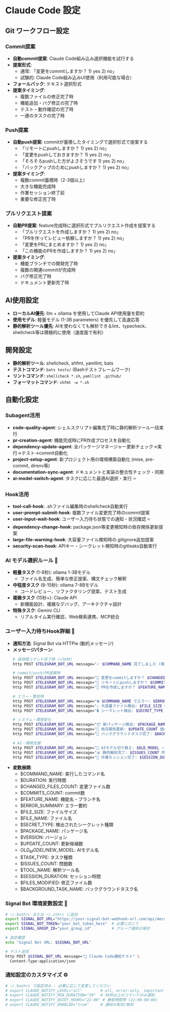 # Claude Code 設定

## Git ワークフロー設定
### **Commit提案**
- **自動commit提案**: Claude Code組み込み選択機能を試行する
- **提案形式**: 
  - 通常: 「変更をcommitしますか？ 1) yes 2) no」
  - 試験的: Claude Code組み込みUI使用（利用可能な場合）
- **フォールバック**: テキスト選択形式
- **提案タイミング**:
  - 複数ファイルの修正完了時
  - 機能追加・バグ修正の完了時
  - テスト・動作確認の完了時
  - 一連のタスクの完了時

### **Push提案**
- **自動push提案**: commitが蓄積したタイミングで選択形式で提案する
  - 「リモートにpushしますか？ 1) yes 2) no」
  - 「変更をpushしておきますか？ 1) yes 2) no」
  - 「そろそろpushした方がよさそうです 1) yes 2) no」
  - 「バックアップのためにpushしますか？ 1) yes 2) no」
- **提案タイミング**:
  - 複数commit蓄積時（2-3個以上）
  - 大きな機能完成時
  - 作業セッション終了前
  - 重要な修正完了時

### **プルリクエスト提案**
- **自動PR提案**: feature完成時に選択形式でプルリクエスト作成を提案する
  - 「プルリクエストを作成しますか？ 1) yes 2) no」
  - 「PRを作ってレビュー依頼しますか？ 1) yes 2) no」
  - 「変更をPRにまとめますか？ 1) yes 2) no」
  - 「この機能のPRを作成しますか？ 1) yes 2) no」
- **提案タイミング**:
  - 機能ブランチでの開発完了時
  - 複数の関連commitが完成時
  - バグ修正完了時
  - ドキュメント更新完了時

## AI使用設定
- **ローカルAI優先**: llm + ollama を使用してClaude API使用量を節約
- **使用モデル**: 軽量モデル (1-3B parameters) を優先して高速応答
- **静的解析ツール優先**: AIを使わなくても解析できるlint、typecheck、shellcheck等は積極的に使用（速度面で有利）

## 開発設定
- **静的解析ツール**: shellcheck, shfmt, yamllint, bats
- **テストコマンド**: `bats tests/` (Bashテストフレームワーク)
- **リントコマンド**: `shellcheck *.sh`, `yamllint .github/`
- **フォーマットコマンド**: `shfmt -w *.sh`

## 自動化設定
### **Subagent活用**
- **code-quality-agent**: シェルスクリプト編集完了時に静的解析ツール一括実行
- **pr-creation-agent**: 機能完成時にPR作成プロセスを自動化
- **dependency-update-agent**: 全パッケージマネージャー更新チェック→実行→テスト→commit自動化
- **project-setup-agent**: 新プロジェクト用の環境構築自動化 (mise, pre-commit, direnv等)
- **documentation-sync-agent**: ドキュメントと実装の整合性チェック・同期
- **ai-model-switch-agent**: タスクに応じた最適AI選択・実行 ⭐

### **Hook活用**  
- **tool-call-hook**: .shファイル編集時のshellcheck自動実行
- **user-prompt-submit-hook**: 複数ファイル変更完了時のcommit提案
- **user-input-wait-hook**: ユーザー入力待ち状態での通知・状況確認 ⭐
- **dependency-change-hook**: package.json等変更検知時の依存関係更新提案
- **large-file-warning-hook**: 大容量ファイル検知時の.gitignore追加提案  
- **security-scan-hook**: APIキー・シークレット検知時のgitleaks自動実行

### **AI モデル選択ルール** 🧠
- **軽量タスク** (1-8秒): ollama 1-3Bモデル
  - ファイル名生成、簡単な修正提案、構文チェック解釈
- **中程度タスク** (8-15秒): ollama 7-8Bモデル  
  - コードレビュー、リファクタリング提案、テスト生成
- **複雑タスク** (15秒+): Claude API
  - 新機能設計、複雑なデバッグ、アーキテクチャ設計
- **特殊タスク**: Gemini CLI
  - リアルタイム実行確認、Web検索連携、MCP統合

### **ユーザー入力待ちHook詳細** 🔔
- **通知方法**: Signal Bot via HTTPie (動的メッセージ)
- **メッセージパターン**:
  ```bash
  # 長時間コマンド完了時 (>30秒)
  http POST $TELEGRAM_BOT_URL message="✅ $COMMAND_NAME 完了しました (実行時間: ${DURATION}s)"
  
  # commit/push/PR提案時  
  http POST $TELEGRAM_BOT_URL message="📝 変更をcommitしますか？ $CHANGED_FILES_COUNT ファイル修正"
  http POST $TELEGRAM_BOT_URL message="🚀 リモートにpushしますか？ $COMMITS_COUNT 個のcommit"
  http POST $TELEGRAM_BOT_URL message="🔀 PRを作成しますか？ $FEATURE_NAME 開発完了"
  
  # エラー・警告時
  http POST $TELEGRAM_BOT_URL message="❌ $COMMAND_NAME でエラー: $ERROR_SUMMARY 対処が必要です"
  http POST $TELEGRAM_BOT_URL message="⚠️ 大容量ファイル検出: $FILE_SIZE MB ($FILE_NAME)"
  http POST $TELEGRAM_BOT_URL message="🔒 シークレット検出: $SECRET_TYPE in $FILE_NAME"
  
  # システム・環境変化
  http POST $TELEGRAM_BOT_URL message="📦 新パッケージ検出: $PACKAGE_NAME ($VERSION)"
  http POST $TELEGRAM_BOT_URL message="🔄 依存関係更新: $UPDATE_COUNT 個の更新候補"
  http POST $TELEGRAM_BOT_URL message="🏃 バックグラウンドタスク完了: $BACKGROUND_TASK_NAME"
  
  # AI・開発支援
  http POST $TELEGRAM_BOT_URL message="🧠 AIモデル切り替え: $OLD_MODEL → $NEW_MODEL (タスク: $TASK_TYPE)"
  http POST $TELEGRAM_BOT_URL message="📊 静的解析完了: $ISSUES_COUNT 件の指摘 ($TOOL_NAME)"
  http POST $TELEGRAM_BOT_URL message="🎯 作業セッション完了: $SESSION_DURATION 分間、$FILES_MODIFIED ファイル修正"
  ```
- **変数展開**:
  - $COMMAND_NAME: 実行したコマンド名
  - $DURATION: 実行時間
  - $CHANGED_FILES_COUNT: 変更ファイル数
  - $COMMITS_COUNT: commit数
  - $FEATURE_NAME: 機能名・ブランチ名
  - $ERROR_SUMMARY: エラー要約
  - $FILE_SIZE: ファイルサイズ
  - $FILE_NAME: ファイル名
  - $SECRET_TYPE: 検出されたシークレット種類
  - $PACKAGE_NAME: パッケージ名
  - $VERSION: バージョン
  - $UPDATE_COUNT: 更新候補数
  - $OLD_MODEL/$NEW_MODEL: AIモデル名
  - $TASK_TYPE: タスク種類
  - $ISSUES_COUNT: 問題数
  - $TOOL_NAME: 解析ツール名
  - $SESSION_DURATION: セッション時間
  - $FILES_MODIFIED: 修正ファイル数
  - $BACKGROUND_TASK_NAME: バックグラウンドタスク名

### **Signal Bot 環境変数設定** 📡
```bash
# ~/.bashrc または ~/.zshrc に追加
export SIGNAL_BOT_URL="https://your-signal-bot-webhook-url.com/api/message"
export SIGNAL_BOT_TOKEN="your_bot_token_here"  # 必要に応じて
export SIGNAL_GROUP_ID="your_group_id"         # グループ通知の場合

# 設定確認
echo "Signal Bot URL: $SIGNAL_BOT_URL"

# テスト送信
http POST $SIGNAL_BOT_URL message="🤖 Claude Code通知テスト" \
  Content-Type:application/json
```

### **通知設定のカスタマイズ** ⚙️
```bash
# ~/.bashrc で設定済み - 必要に応じて変更してください
# export CLAUDE_NOTIFY_LEVEL="all"        # all, error-only, important
# export CLAUDE_NOTIFY_MIN_DURATION="30"  # 30秒以上のコマンドのみ通知
# export CLAUDE_NOTIFY_QUIET_HOURS="22-08" # 静音時間帯 (22:00-08:00)
# export CLAUDE_NOTIFY_ENABLED="true"     # 通知の有効/無効
```